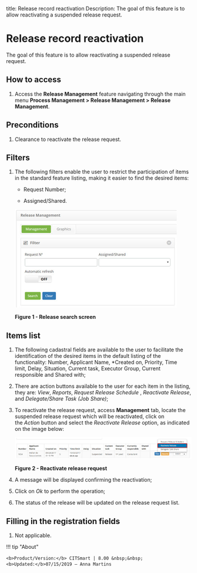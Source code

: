 title: Release record reactivation
Description: The goal of this feature is to allow reactivating a suspended release request.

# Release record reactivation

The goal of this feature is to allow reactivating a suspended release request.

How to access
-------------

1.  Access the **Release Management** feature navigating through the main
    menu **Process Management > Release Management > Release
    Management**.

Preconditions
-------------

1.  Clearance to reactivate the release request.

Filters
-------

1.  The following filters enable the user to restrict the participation of items
    in the standard feature listing, making it easier to find the desired items:

    - Request Number;

    - Assigned/Shared.

    ![figure](images/reactivate-1.png)

    **Figure 1 - Release search screen**

Items list
----------

1.  The following cadastral fields are available to the user to facilitate the
    identification of the desired items in the default listing of the
    functionality: Number, Applicant Name, *Created
    on, Priority, Time limit, Delay, Situation, Current
    task, Executor Group, Current responsible and Shared with;

2.  There are action buttons available to the user for each item in the listing,
    they are: *View*, *Reports*, *Request Release Schedule* , *Reactivate
    Release*, and *Delegate/Share Task (Job Share)*;

3.  To reactivate the release request, access **Management** tab, locate the
    suspended release request which will be reactivated, click on
    the *Action* button and select the *Reactivate Release* option, as indicated
    on the image below:

    ![figure](images/reactivate-2.png)
  
    **Figure 2 - Reactivate release request**

1.  A message will be displayed confirming the reactivation;

2.  Click on *Ok* to perform the operation;

3.  The status of the release will be updated on the release request list.

Filling in the registration fields
----------------------------------

1.  Not applicable.


!!! tip "About"

    <b>Product/Version:</b> CITSmart | 8.00 &nbsp;&nbsp;
    <b>Updated:</b>07/15/2019 – Anna Martins

